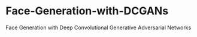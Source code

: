 # Face-Generation-with-DCGANs
Face Generation with Deep Convolutional Generative Adversarial Networks
